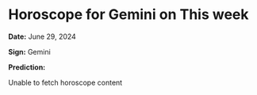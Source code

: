 # Horoscope for Gemini on This week

**Date:** June 29, 2024

**Sign:** Gemini

**Prediction:**

Unable to fetch horoscope content
